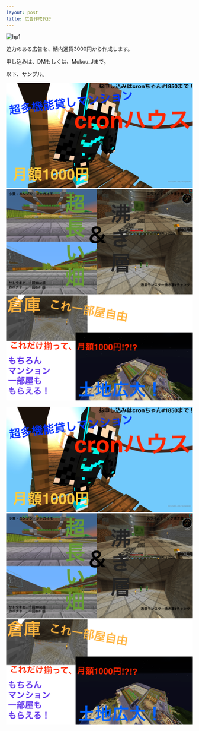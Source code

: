 ```yaml
---  
layout: post  
title: 広告作成代行
--- 
```


![hp1](https://cdn.discordapp.com/attachments/381799448466030601/706772583327989780/1251bc81c9052a44.png)

迫力のある広告を、鯖内通貨3000円から作成します。

申し込みは、DMもしくは、Mokou_Jまで。


以下、サンプル。

![hp1](https://github.com/cronree-91/cronree-91.github.io/blob/master/images/Article/cron1.png?raw=true)
![hp2](https://github.com/cronree-91/cronree-91.github.io/blob/master/images/Article/cron2.png?raw=true)
![hp3](https://github.com/cronree-91/cronree-91.github.io/blob/master/images/Article/cron3.png?raw=true)

![cron1](https://github.com/cronree-91/cronree-91.github.io/blob/master/images/Article/cron1.png?raw=true)
![cron2](https://github.com/cronree-91/cronree-91.github.io/blob/master/images/Article/cron2.png?raw=true)
![cron3](https://github.com/cronree-91/cronree-91.github.io/blob/master/images/Article/cron3.png?raw=true)

